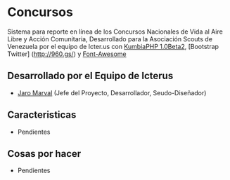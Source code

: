 Concursos
===

Sistema para reporte en línea de los Concursos Nacionales de Vida al Aire Libre y Acción Comunitaria, Desarrollado para la Asociación Scouts de Venezuela por el equipo de Icter.us con [KumbiaPHP 1.0Beta2](http://www.kumbiaphp.com/), [Bootstrap Twitter] (http://960.gs/) y [Font-Awesome](http://960.gs/)

## Desarrollado por el Equipo de Icterus
* [Jaro Marval](jampgold@gmail.com) (Jefe del Proyecto, Desarrollador, Seudo-Diseñador)

## Caracteristicas
* Pendientes


## Cosas por hacer
* Pendientes